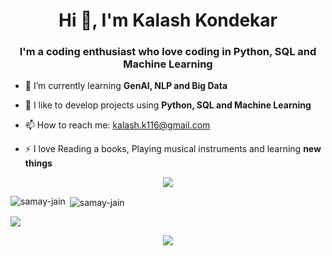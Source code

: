 <h1 align="center">Hi 👋, I'm Kalash Kondekar</h1>
<h3 align="center">I'm a coding enthusiast who love coding in Python, SQL and Machine Learning</h3>


- 🌱 I’m currently learning **GenAI, NLP and Big Data**
  
- 👯 I like to develop projects using **Python, SQL and Machine Learning**
  
- 📫 How to reach me: kalash.k116@gmail.com
  
- ⚡ I love Reading a books, Playing musical instruments and learning **new things**


<p align="center">
  <a href="https://skillicons.dev">
    <img src="https://skillicons.dev/icons?i=python,mysql,sqlite,git,github,pyspark,deep learning" />
  </a>
</p>

<p><img align="left" src="https://github-readme-stats.vercel.app/api/top-langs?username=kalashk116&show_icons=true&locale=en&layout=compact" alt="samay-jain" /></p>

<p>&nbsp;<img align="center" src="https://github-readme-stats.vercel.app/api?username=kalashk116&show_icons=true&locale=en" alt="samay-jain" /></p>

<p><img align="center" src="http://github-profile-summary-cards.vercel.app/api/cards/profile-details?username=kalashk116&theme=nord_dark"/></p>


<p align="center">
  <a href="https://visitcount.itsvg.in">
    <img src="https://visitcount.itsvg.in/api?id=kalashk116&label=Profile%20Views&color=9&icon=9&pretty=true" />
  </a>
</p>
